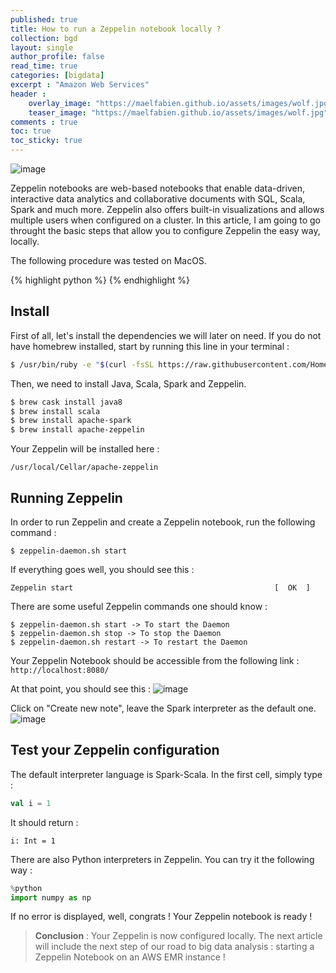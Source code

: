 ```yaml
---
published: true
title: How to run a Zeppelin notebook locally ?
collection: bgd
layout: single
author_profile: false
read_time: true
categories: [bigdata]
excerpt : "Amazon Web Services"
header :
    overlay_image: "https://maelfabien.github.io/assets/images/wolf.jpg"
    teaser_image: "https://maelfabien.github.io/assets/images/wolf.jpg"
comments : true
toc: true
toc_sticky: true
---
```


![image](https://maelfabien.github.io/images/zep.png)

Zeppelin notebooks are web-based notebooks that enable data-driven, interactive data analytics and collaborative documents with SQL, Scala, Spark and much more. Zeppelin also offers built-in visualizations and allows multiple users when configured on a cluster. In this article, I am going to go throught the basic steps that allow you to configure Zeppelin the easy way, locally.

The following procedure was tested on MacOS.

{% highlight python %}
{% endhighlight %}

## Install

First of all, let's install the dependencies we will later on need. If you do not have homebrew installed, start by running this line in your terminal :
``` bash
$ /usr/bin/ruby -e "$(curl -fsSL https://raw.githubusercontent.com/Homebrew/install/master/install)"
```
Then, we need to install Java, Scala, Spark and Zeppelin.

``` bash
$ brew cask install java8
$ brew install scala
$ brew install apache-spark
$ brew install apache-zeppelin
```
Your Zeppelin will be installed here :
```
/usr/local/Cellar/apache-zeppelin
```

## Running Zeppelin

In order to run Zeppelin and create a Zeppelin notebook, run the following command :

```
$ zeppelin-daemon.sh start
```

If everything goes well, you should see this :
```
Zeppelin start                                             [  OK  ]
```
There are some useful Zeppelin commands one should know :

```
$ zeppelin-daemon.sh start -> To start the Daemon
$ zeppelin-daemon.sh stop -> To stop the Daemon
$ zeppelin-daemon.sh restart -> To restart the Daemon
```

Your Zeppelin Notebook should be accessible from the following link :
``` http://localhost:8080/ ```

At that point, you should see this :
![image](https://maelfabien.github.io/images/notebook.png)

Click on "Create new note", leave the Spark interpreter as the default one.
![image](https://maelfabien.github.io/images/note.png)


## Test your Zeppelin configuration

The default interpreter language is Spark-Scala. In the first cell, simply type :
``` scala
val i = 1
```

It should return :
```
i: Int = 1
```

There are also Python interpreters in Zeppelin. You can try it the following way :

``` python
%python
import numpy as np
```

If no error is displayed, well, congrats ! Your Zeppelin notebook is ready ! 


> **Conclusion** : Your Zeppelin is now configured locally. The next article will include the next step of our road to big data analysis : starting a Zeppelin Notebook on an AWS EMR instance !
